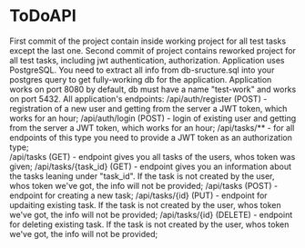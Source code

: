 # ToDoAPI
First commit of the project contain inside working project for all test tasks except the last one. Second commit of project contains reworked project for all test tasks, including jwt authentication, authorization.
Application uses PostgreSQL. You need to extract all info from db-sructure.sql into your postgres query to get fully-working db for the application.
Application works on port 8080 by default, db must have a name "test-work" and works on port 5432.
All application's endpoints:
/api/auth/register (POST) - registration of a new user and getting from the server a JWT token, which works for an hour; 
/api/auth/login (POST) - login of existing user and getting from the server a JWT token, which works for an hour; 
/api/tasks/** - for all endpoints of this type you need to provide a JWT token as an authorization type;  
/api/tasks (GET) - endpoint gives you all tasks of the users, whos token was given; 
/api/tasks/{task_id} (GET) - endpoint gives you an information about the tasks leaning under "task_id". If the task is not created by the user, whos token we've got, the info will not be provided; 
/api/tasks (POST) - endpoint for creating a new task;
/api/tasks/{id} (PUT) - endpoint for updaiting existing task. If the task is not created by the user, whos token we've got, the info will not be provided; 
/api/tasks/{id} (DELETE) - endpoint for deleting existing task. If the task is not created by the user, whos token we've got, the info will not be provided;
